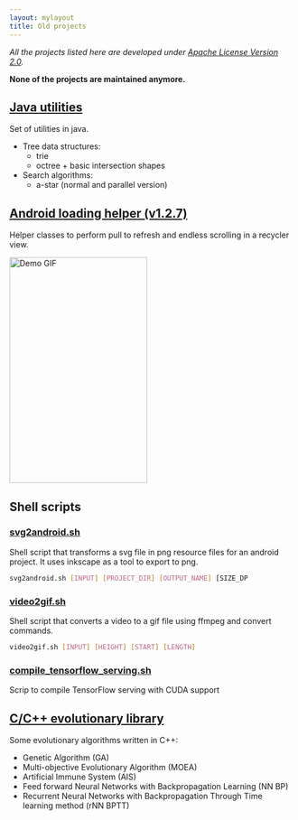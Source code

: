 ```yaml
---
layout: mylayout
title: Old projects
---
```


_All the projects listed here are developed under [Apache License Version 2.0](http://www.apache.org/licenses/LICENSE-2.0)._

**None of the projects are maintained anymore.**

## [Java utilities](https://github.com/jorgemf/java-util)

Set of utilities in java.

- Tree data structures:
  - trie
  - octree + basic intersection shapes
- Search algorithms:
  - a-star (normal and parallel version)
  
## [Android loading helper (v1.2.7)](https://github.com/jorgemf/android-loading-helper)

Helper classes to perform pull to refresh and endless scrolling in a recycler view.

<img src="http://raw.github.com/jorgemf/android-loading-helper/master/misc/loadinghelper.gif" width="244px" height="400px" alt="Demo GIF">

## Shell scripts

### [svg2android.sh](https://gist.github.com/jorgemf/b8b798b577c3bab9f470)

Shell script that transforms a svg file in png resource files for an android project. It uses inkscape as a tool to export to png.

```sh 
svg2android.sh [INPUT] [PROJECT_DIR] [OUTPUT_NAME] [SIZE_DP
```

### [video2gif.sh](https://gist.github.com/jorgemf/a7be22abdc60aebacf1f)

Shell script that converts a video to a gif file using ffmpeg and convert commands.

```sh
video2gif.sh [INPUT] [HEIGHT] [START] [LENGTH]
```

### [compile_tensorflow_serving.sh](https://gist.github.com/jorgemf/0f2025a45e1568663f4c20551a5881f1)

Scrip to compile TensorFlow serving with CUDA support

## [C/C++ evolutionary library](https://github.com/jorgemf/c-evolutionary-library)

Some evolutionary algorithms written in C++:
- Genetic Algorithm (GA)
- Multi-objective Evolutionary Algorithm (MOEA)
- Artificial Immune System (AIS)
- Feed forward Neural Networks with Backpropagation Learning (NN BP)
- Recurrent Neural Networks with Backpropagation Through Time learning method (rNN BPTT)


</div>
